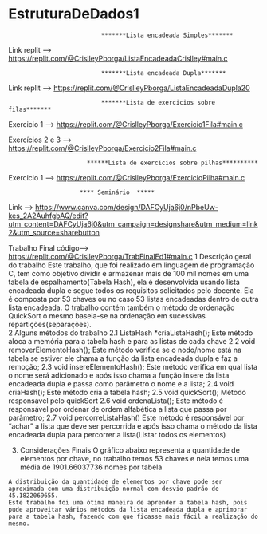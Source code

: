 # EstruturaDeDados1





                              *******Lista encadeada Simples*******
                              
                              
Link replit --> https://replit.com/@CrislleyPborga/ListaEncadeadaCrislley#main.c   


                              *******Lista encadeada Dupla*******
                              
Link replit --> https://replit.com/@CrislleyPborga/ListaEncadeadaDupla20      

                              *******Lista de exercicios sobre filas*******
    
                              
Exercicio 1 -->  https://replit.com/@CrislleyPborga/Exercicio1Fila#main.c

Exercícios 2 e 3 --> https://replit.com/@CrislleyPborga/Exercicio2Fila#main.c


                          ******Lista de exercicios sobre pilhas**********
                          
Exercicio 1 --> https://replit.com/@CrislleyPborga/ExercicioPilha#main.c



                        **** Seminário  *****
                        
Link --> https://www.canva.com/design/DAFCyUja6j0/nPbeUw-kes_2A2AuhfgbAQ/edit?utm_content=DAFCyUja6j0&utm_campaign=designshare&utm_medium=link2&utm_source=sharebutton

Trabalho Final código--> https://replit.com/@CrislleyPborga/TrabFinalEd1#main.c
1  	Descrição geral do trabalho
Este trabalho, que foi realizado em linguagem de programação C, tem como objetivo dividir e armazenar mais de 100 mil nomes em uma tabela de espalhamento(Tabela Hash), ela é desenvolvida usando lista encadeada dupla e segue todos os requisitos solicitados pelo docente. Ela é composta por 53 chaves ou no caso 53 listas encadeadas dentro de outra lista encadeada. O trabalho contém também o método de ordenação QuickSort o mesmo baseia-se na ordenação em sucessivas repartições(separações).         	
2  Alguns métodos do trabalho
2.1   ListaHash *criaListaHash(); 
		Este método aloca a memória para a tabela hash e para as listas de cada chave 
2.2  void removerElementoHash();
		Este método verifica se o nodo/nome está na tabela se estiver ele chama a função da lista encadeada dupla  e faz a remoção;
      2.3  void insereElementoHash();
		Este método verifica em qual lista o nome será adicionado e após isso chama a função insere da lista encadeada dupla e passa como parâmetro o nome e a lista;
2.4  void criaHash();
		Este método cria a tabela hash;
      2.5   void quickSort();
		Método responsável pelo quickSort
      2.6   void ordenaLista();
		Este método é responsável por ordenar de ordem alfabética a lista que passa por parâmetro;
      2.7   void percorreListaHash()
		Este método é responsável por “achar” a lista que deve ser percorrida e após isso chama o método da lista encadeada dupla para percorrer a lista(Listar todos os elementos)
      

3.   Considerações Finais
	O gráfico abaixo representa a quantidade de elementos por chave, no trabalho temos 53 chaves e nela temos uma média de 1901.66037736 nomes por tabela

  

	A distribuição da quantidade de elementos por chave pode ser aproximada com uma distribuição normal com desvio padrão de 45.1822069655.
	Este trabalho foi uma ótima maneira de aprender a tabela hash, pois pude aproveitar vários métodos da lista encadeada dupla e aprimorar para a tabela hash, fazendo com que ficasse mais fácil a realização do mesmo. 



              
